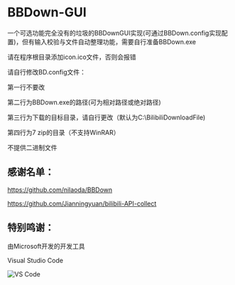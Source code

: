 # BBDown-GUI
一个可选功能完全没有的垃圾的BBDownGUI实现(可通过BBDown.config实现配置)，但有输入校验与文件自动整理功能，需要自行准备BBDown.exe

请在程序根目录添加icon.ico文件，否则会报错

请自行修改BD.config文件：

第一行不要改
	
第二行为BBDown.exe的路径(可为相对路径或绝对路径)
	
第三行为下载的目标目录，请自行更改（默认为C:\BilibiliDownloadFile)
	
第四行为7 zip的目录（不支持WinRAR）
	
  
不提供二进制文件

## 感谢名单：

https://github.com/nilaoda/BBDown

https://github.com/Jianningyuan/bilibili-API-collect

## 特别鸣谢：
由Microsoft开发的开发工具

Visual Studio Code

![VS Code](https://user-images.githubusercontent.com/102419562/184607157-05d3a3b7-74ac-4829-88c0-30d2bf34b253.png)
